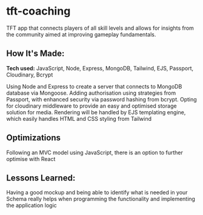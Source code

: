 # tft-coaching
TFT app that connects players of all skill levels and allows for insights from the community aimed at improving gameplay fundamentals.

## How It's Made:

**Tech used:** JavaScript, Node, Express, MongoDB, Tailwind, EJS, Passport, Cloudinary, Bcrypt

Using Node and Express to create a server that connects to MongoDB database via Mongoose. 
Adding authorisation using strategies from Passport, with enhanced security via password hashing from bcrypt. 
Opting for cloudinary middleware to provide an easy and optimised storage solution for media.
Rendering will be handled by EJS templating engine, which easily handles HTML and CSS styling from Tailwind

## Optimizations

Following an MVC model using JavaScript, there is an option to further optimise with React

## Lessons Learned:

Having a good mockup and being able to identify what is needed in your Schema really helps when programming the functionality and implementing the application logic



